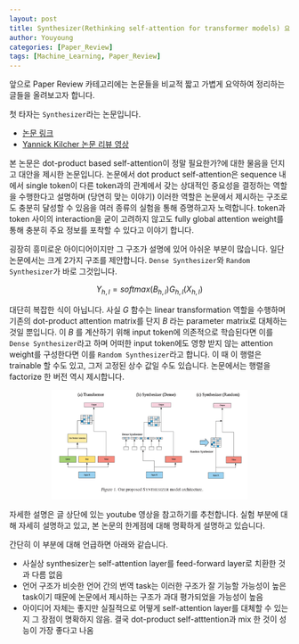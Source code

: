 ```yaml
---
layout: post
title: Synthesizer(Rethinking self-attention for transformer models) 요약 설명
author: Youyoung
categories: [Paper_Review]
tags: [Machine_Learning, Paper_Review]
---
```


앞으로 Paper Review 카테고리에는 논문들을 비교적 짧고 가볍게 요약하여 정리하는 글들을 올려보고자 합니다.  

첫 타자는 `Synthesizer`라는 논문입니다.  

- [논문 링크](https://arxiv.org/abs/2005.00743)  
- [Yannick Kilcher 논문 리뷰 영상](https://www.youtube.com/watch?v=q7QP_lfqnQM&t=704s&ab_channel=YannicKilcher)  

본 논문은 dot-product based self-attention이 정말 필요한가?에 대한 물음을 던지고 대안을 제시한 논문입니다. 논문에서 dot product self-attention은 sequence 내에서 single token이 다른 token과의 관계에서 갖는 상대적인 중요성을 결정하는 역할을 수행한다고 설명하며 (당연히 맞는 이야기) 이러한 역할은 논문에서 제시하는 구조로도 충분히 달성할 수 있음을 여러 종류의 실험을 통해 증명하고자 노력합니다. token과 token 사이의 interaction을 굳이 고려하지 않고도 fully global attention weight를 통해 충분히 주요 정보를 포착할 수 있다고 이야기 합니다.  

굉장히 흥미로운 아이디어이지만 그 구조가 설명에 있어 아쉬운 부분이 많습니다. 일단 논문에서는 크게 2가지 구조를 제안합니다. `Dense Synthesizer`와 `Random Synthesizer`가 바로 그것입니다.  

$$ Y_{h, l} = softmax(B_{h, l}) G_{h, l}(X_{h, l}) $$  

대단히 복잡한 식이 아닙니다. 사실 $G$ 함수는 linear transformation 역할을 수행하며 기존의 dot-product attention matrix를 단지 $B$ 라는 parameter matrix로 대체하는 것일 뿐입니다. 이 $B$ 를 계산하기 위해 input token에 의존적으로 학습된다면 이를 `Dense Synthesizer`라고 하며 어떠한 input token에도 영향 받지 않는 attention weight를 구성한다면 이를 `Random Synthesizer`라고 합니다. 이 때 이 행렬은 trainable 할 수도 있고, 그저 고정된 상수 값일 수도 있습니다. 논문에서는 행렬을 factorize 한 버전 역시 제시합니다.  

<center><img src="/public/img/Paper_Review/synthesizer.PNG" width="70%"></center>  

자세한 설명은 글 상단에 있는 youtube 영상을 참고하기를 추천합니다. 실험 부분에 대해 자세히 설명하고 있고, 본 논문의 한계점에 대해 명확하게 설명하고 있습니다.  

간단히 이 부분에 대해 언급하면 아래와 같습니다.  
- 사실상 synthesizer는 self-attention layer를 feed-forward layer로 치환한 것과 다름 없음  
- 언어 구조가 비슷한 언어 간의 번역 task는 이러한 구조가 잘 기능할 가능성이 높은 task이기 때문에 논문에서 제시하는 구조가 과대 평가되었을 가능성이 높음  
- 아이디어 자체는 좋지만 실질적으로 어떻게 self-attention layer를 대체할 수 있는지 그 장점이 명확하지 않음. 결국 dot-product self-atttention과 mix 한 것이 성능이 가장 좋다고 나옴
